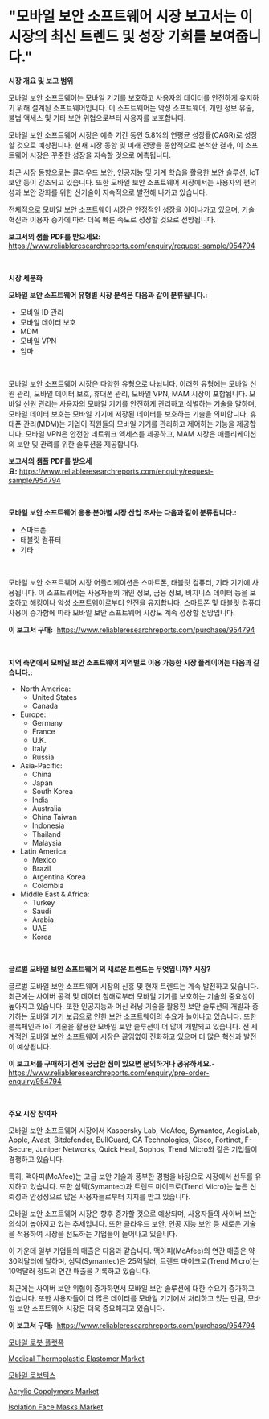 <p><h1>"모바일 보안 소프트웨어 시장 보고서는 이 시장의 최신 트렌드 및 성장 기회를 보여줍니다."</h1></p><p><strong>시장 개요 및 보고 범위</strong></p>
<p><p>모바일 보안 소프트웨어는 모바일 기기를 보호하고 사용자의 데이터를 안전하게 유지하기 위해 설계된 소프트웨어입니다. 이 소프트웨어는 악성 소프트웨어, 개인 정보 유출, 불법 액세스 및 기타 보안 위협으로부터 사용자를 보호합니다. </p><p>모바일 보안 소프트웨어 시장은 예측 기간 동안 5.8%의 연평균 성장률(CAGR)로 성장할 것으로 예상됩니다. 현재 시장 동향 및 미래 전망을 종합적으로 분석한 결과, 이 소프트웨어 시장은 꾸준한 성장을 지속할 것으로 예측됩니다. </p><p>최근 시장 동향으로는 클라우드 보안, 인공지능 및 기계 학습을 활용한 보안 솔루션, IoT 보안 등이 강조되고 있습니다. 또한 모바일 보안 소프트웨어 시장에서는 사용자의 편의성과 보안 강화를 위한 신기술이 지속적으로 발전해 나가고 있습니다. </p><p>전체적으로 모바일 보안 소프트웨어 시장은 안정적인 성장을 이어나가고 있으며, 기술 혁신과 이용자 증가에 따라 더욱 빠른 속도로 성장할 것으로 전망됩니다.</p></p>
<p><strong>보고서의 샘플 PDF를 받으세요:</strong> <a href="https://www.reliableresearchreports.com/enquiry/request-sample/954794">https://www.reliableresearchreports.com/enquiry/request-sample/954794</a></p>
<p>&nbsp;</p>
<p><strong>시장 세분화</strong></p>
<p><strong>모바일 보안 소프트웨어 유형별 시장 분석은 다음과 같이 분류됩니다.:</strong></p>
<p><ul><li>모바일 ID 관리</li><li>모바일 데이터 보호</li><li>MDM</li><li>모바일 VPN</li><li>엄마</li></ul></p>
<p>&nbsp;</p>
<p><p>모바일 보안 소프트웨어 시장은 다양한 유형으로 나뉩니다. 이러한 유형에는 모바일 신원 관리, 모바일 데이터 보호, 휴대폰 관리, 모바일 VPN, MAM 시장이 포함됩니다. 모바일 신원 관리는 사용자의 모바일 기기를 안전하게 관리하고 식별하는 기술을 말하며, 모바일 데이터 보호는 모바일 기기에 저장된 데이터를 보호하는 기술을 의미합니다. 휴대폰 관리(MDM)는 기업이 직원들의 모바일 기기를 관리하고 제어하는 기능을 제공합니다. 모바일 VPN은 안전한 네트워크 액세스를 제공하고, MAM 시장은 애플리케이션의 보안 및 관리를 위한 솔루션을 제공합니다.</p></p>
<p><strong>보고서의 샘플 PDF를 받으세요:</strong>&nbsp;<a href="https://www.reliableresearchreports.com/enquiry/request-sample/954794">https://www.reliableresearchreports.com/enquiry/request-sample/954794</a></p>
<p>&nbsp;</p>
<p><strong> 모바일 보안 소프트웨어 응용 분야별 시장 산업 조사는 다음과 같이 분류됩니다.:</strong></p>
<p><ul><li>스마트폰</li><li>태블릿 컴퓨터</li><li>기타</li></ul></p>
<p>&nbsp;</p>
<p><p>모바일 보안 소프트웨어 시장 어플리케이션은 스마트폰, 태블릿 컴퓨터, 기타 기기에 사용됩니다. 이 소프트웨어는 사용자들의 개인 정보, 금융 정보, 비지니스 데이터 등을 보호하고 해킹이나 악성 소프트웨어로부터 안전을 유지합니다. 스마트폰 및 태블릿 컴퓨터 사용이 증가함에 따라 모바일 보안 소프트웨어 시장도 계속 성장할 전망입니다.</p></p>
<p><strong>이 보고서 구매:</strong>&nbsp; <a href="https://www.reliableresearchreports.com/purchase/954794">https://www.reliableresearchreports.com/purchase/954794</a></p>
<p>&nbsp;</p>
<p><strong>지역 측면에서 모바일 보안 소프트웨어 지역별로 이용 가능한 시장 플레이어는 다음과 같습니다.:</strong></p>
<p><ul>
    <li>
        North America:
        <ul>
            <li>United States</li>
            <li>Canada</li>
        </ul>
    </li>
    <li>
        Europe:
        <ul>
            <li>Germany</li>
            <li>France</li>
            <li>U.K.</li>
            <li>Italy</li>
            <li>Russia</li>
        </ul>
    </li>
    <li>
        Asia-Pacific:
        <ul>
            <li>China</li>
            <li>Japan</li>
            <li>South Korea</li>
            <li>India</li>
            <li>Australia</li>
            <li>China Taiwan</li>
            <li>Indonesia</li>
            <li>Thailand</li>
            <li>Malaysia</li>
        </ul>
    </li>
    <li>
        Latin America:
        <ul>
            <li>Mexico</li>
            <li>Brazil</li>
            <li>Argentina Korea</li>
            <li>Colombia</li>
        </ul>
    </li>
    <li>
        Middle East & Africa:
        <ul>
            <li>Turkey</li>
            <li>Saudi</li>
            <li>Arabia</li>
            <li>UAE</li>
            <li>Korea</li>
        </ul>
    </li>
    </ul></p>
<p>&nbsp;</p>
<p><strong>글로벌 모바일 보안 소프트웨어 의 새로운 트렌드는 무엇입니까? 시장?</strong></p>
<p><p>글로벌 모바일 보안 소프트웨어 시장의 신흥 및 현재 트렌드는 계속 발전하고 있습니다. 최근에는 사이버 공격 및 데이터 침해로부터 모바일 기기를 보호하는 기술의 중요성이 높아지고 있습니다. 또한 인공지능과 머신 러닝 기술을 활용한 보안 솔루션의 개발과 증가하는 모바일 기기 보급으로 인한 보안 소프트웨어의 수요가 늘어나고 있습니다. 또한 블록체인과 IoT 기술을 활용한 모바일 보안 솔루션이 더 많이 개발되고 있습니다. 전 세계적인 모바일 보안 소프트웨어 시장은 끊임없이 진화하고 있으며 더 많은 혁신과 발전이 예상됩니다.</p></p>
<p><strong>이 보고서를 구매하기 전에 궁금한 점이 있으면 문의하거나 공유하세요.</strong>- <a href="https://www.reliableresearchreports.com/enquiry/pre-order-enquiry/954794">https://www.reliableresearchreports.com/enquiry/pre-order-enquiry/954794</a></p>
<p>&nbsp;</p>
<p><strong>주요 시장 참여자</strong></p>
<p><p>모바일 보안 소프트웨어 시장에서 Kaspersky Lab, McAfee, Symantec, AegisLab, Apple, Avast, Bitdefender, BullGuard, CA Technologies, Cisco, Fortinet, F-Secure, Juniper Networks, Quick Heal, Sophos, Trend Micro와 같은 기업들이 경쟁하고 있습니다.</p><p>특히, 맥아피(McAfee)는 고급 보안 기술과 풍부한 경험을 바탕으로 시장에서 선두를 유지하고 있습니다. 또한 심텍(Symantec)과 트렌드 마이크로(Trend Micro)는 높은 신뢰성과 안정성으로 많은 사용자들로부터 지지를 받고 있습니다. </p><p>모바일 보안 소프트웨어 시장은 향후 증가할 것으로 예상되며, 사용자들의 사이버 보안 의식이 높아지고 있는 추세입니다. 또한 클라우드 보안, 인공 지능 보안 등 새로운 기술을 적용하여 시장을 선도하는 기업들이 늘어나고 있습니다.</p><p>이 가운데 일부 기업들의 매출은 다음과 같습니다. 맥아피(McAfee)의 연간 매출은 약 30억달러에 달하며, 심텍(Symantec)은 25억달러, 트렌드 마이크로(Trend Micro)는 10억달러 정도의 연간 매출을 기록하고 있습니다.</p><p>최근에는 사이버 보안 위협이 증가하면서 모바일 보안 솔루션에 대한 수요가 증가하고 있습니다. 또한 사용자들이 더 많은 데이터를 모바일 기기에서 처리하고 있는 만큼, 모바일 보안 소프트웨어 시장은 더욱 중요해지고 있습니다.</p></p>
<p><strong>이 보고서 구매:</strong>&nbsp;&nbsp;<a href="https://www.reliableresearchreports.com/purchase/954794">https://www.reliableresearchreports.com/purchase/954794</a></p>
<p><p><a href="https://github.com/lzrvbyqzftro57/Market-Research-Report-List-1/blob/main/1983805185304.md">모바일 로봇 플랫폼</a></p><p><a href="https://issuu.com/reportprime-2/docs/medical-thermoplastic-elastomer-market-size-2030.p">Medical Thermoplastic Elastomer Market</a></p><p><a href="https://github.com/vs019sa3m8x/Market-Research-Report-List-1/blob/main/9300029185305.md">모바일 로보틱스</a></p><p><a href="https://issuu.com/reportprime-2/docs/acrylic-copolymers-market-size-2030.pptx">Acrylic Copolymers Market</a></p><p><a href="https://github.com/RoccoManning/Market-Research-Report-List-3/blob/main/isolation-face-masks-market.md">Isolation Face Masks Market</a></p></p>
